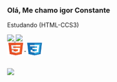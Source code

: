 ### Olá, Me chamo igor Constante

Estudando (HTML-CCS3)

<div>
  <a href="https://github.com/Hightteck">
  <img height="180em" src="https://github-readme-stats.vercel.app/api?username=Hightteck&show_icons=true&theme=dark&include_all_commits=true&count_private=true"/>
  <img height="180em" src="https://github-readme-stats.vercel.app/api/top-langs/?username=Hightteck&layout=compact&langs_count=7&theme=dark"/>
</div>
  
<div>
  <img align="center" alt="Igor-HTML" height="30" width="40" src="https://raw.githubusercontent.com/devicons/devicon/master/icons/html5/html5-original.svg">
  <img align="center" alt="Igor-CSS" height="30" width="40" src="https://raw.githubusercontent.com/devicons/devicon/master/icons/css3/css3-original.svg">
</div>
  
##
  
<div>
  <a href="https://www.instagram.com/igor__9906/" target="_blank"><img src="https://img.shields.io/badge/-Instagram-%23E4405F?style=for-the-badge&logo=instagram&logoColor=white" target="_blank"></a>
</div>
